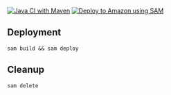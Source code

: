 [![Java CI with Maven](https://github.com/sjmatta/sam-micronaut-callback-example/actions/workflows/maven.yml/badge.svg)](https://github.com/sjmatta/sam-micronaut-callback-example/actions/workflows/maven.yml)
[![Deploy to Amazon using SAM](https://github.com/sjmatta/sam-micronaut-callback-example/actions/workflows/aws.yml/badge.svg)](https://github.com/sjmatta/sam-micronaut-callback-example/actions/workflows/aws.yml)

## Deployment
`sam build && sam deploy`

## Cleanup
`sam delete`

